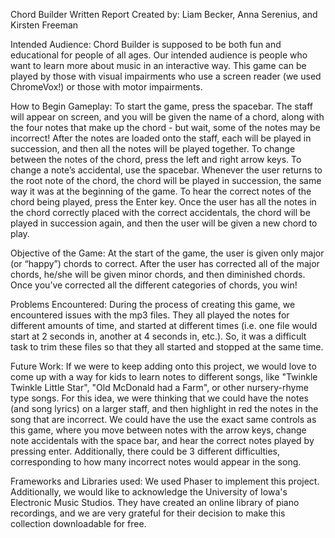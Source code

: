 Chord Builder Written Report
Created by: Liam Becker, Anna Serenius, and Kirsten Freeman

Intended Audience:
Chord Builder is supposed to be both fun and educational for people of all ages. Our intended audience is people who want to learn more about music in an interactive way. 
This game can be played by those with visual impairments who use a screen reader (we used ChromeVox!) or those with motor impairments. 

How to Begin Gameplay:
To start the game, press the spacebar. The staff will appear on screen, and you will be given the name of a chord, along with the four notes that make up the chord - but wait, some of the notes may be incorrect! After the notes are loaded onto the staff, each will be played in succession, and then all the notes will be played together. 
To change between the notes of the chord, press the left and right arrow keys. To change a note’s accidental, use the spacebar. 
Whenever the user returns to the root note of the chord, the chord will be played in succession, the same way it was at the beginning of the game. 
To hear the correct notes of the chord being played, press the Enter key. 
Once the user has all the notes in the chord correctly placed with the correct accidentals, the chord will be played in succession again, and then the user will be given a new chord to play.

Objective of the Game:
At the start of the game, the user is given only major (or “happy”) chords to correct. After the user has corrected all of the major chords, he/she will be given minor chords, and then diminished chords. Once you’ve corrected all the different categories of chords, you win! 

Problems Encountered:
During the process of creating this game, we encountered issues with the mp3 files. They all played the notes for different amounts of time, and started at different times (i.e. one file would start at 2 seconds in, another at 4 seconds in, etc.). So, it was a difficult task to trim these files so that they all started and stopped at the same time. 

Future Work:
If we were to keep adding onto this project, we would love to come up with a way for kids to learn notes to different songs, like "Twinkle Twinkle Little Star", "Old McDonald had a Farm", or other nursery-rhyme type songs. For this idea, we were thinking that we could have the notes (and song lyrics) on a larger staff, and then highlight in red the notes in the song that are incorrect. We could have the use the exact same controls as this game, where you move between notes with the arrow keys, change note accidentals with the space bar, and hear the correct notes played by pressing enter. Additionally, there could be 3 different difficulties, corresponding to how many incorrect notes would appear in the song. 

Frameworks and Libraries used:
We used Phaser to implement this project. Additionally, we would like to acknowledge the University of Iowa's Electronic Music Studios. They have created an online library of piano recordings, and we are very grateful for their decision to make this collection downloadable for free. 
